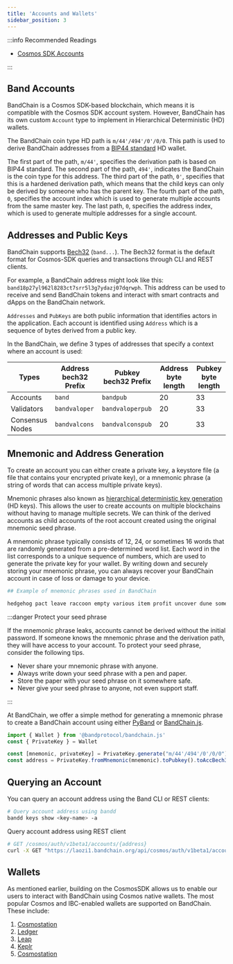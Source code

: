 ```yaml
---
title: 'Accounts and Wallets'
sidebar_position: 3
---
```


:::info Recommended Readings

- [Cosmos SDK Accounts](https://docs.cosmos.network/main/basics/accounts.html)

:::

## Band Accounts

BandChain is a Cosmos SDK-based blockchain, which means it is compatible with the Cosmos SDK account system. However,
BandChain has its own custom `Account` type to implement in Hierarchical Deterministic (HD) wallets.

The BandChain coin type HD path is `m/44'/494'/0'/0/0`. This path is used to derive BandChain addresses from a [BIP44 standard](https://github.com/satoshilabs/slips/blob/master/slip-0044.md) HD wallet.

The first part of the path, `m/44'`, specifies the derivation path is based on BIP44 standard. The second part of the path, `494'`, indicates the BandChain is the coin type for this address. The third part of the path, `0'`, specifies that this is a hardened derivation path, which means that the child keys can only be derived by someone who has the parent key. The fourth part of the path, `0`, specifies the account index which is used to generate multiple accounts from the same master key. The last path, `0`, specifies the address index, which is used to generate multiple addresses for a single account.

## Addresses and Public Keys

BandChain supports [Bech32](https://en.bitcoin.it/wiki/Bech32) (`band...`). The Bech32 format is the default format for Cosmos-SDK queries and transactions through CLI and REST clients.

For example, a BandChain address might look like this: `band18p27yl962l8283ct7srr5l3g7ydazj07dqrwph`. This address can be used to receive and send BandChain tokens and interact with smart contracts and dApps on the BandChain network.

`Addresses` and `PubKeys` are both public information that identifies actors in the application. Each account is identified using `Address` which is a sequence of bytes derived from a public key.

In the BandChain, we define 3 types of addresses that specify a context where an account is used:

| Types           | Address bech32 Prefix | Pubkey bech32 Prefix | Address byte length | Pubkey byte length |
| --------------- | --------------------- | -------------------- | ------------------- | ------------------ |
| Accounts        | `band`                | `bandpub`            | 20                  | 33                 |
| Validators      | `bandvaloper`         | `bandvaloperpub`     | 20                  | 33                 |
| Consensus Nodes | `bandvalcons`         | `bandvalconspub`     | 20                  | 33                 |

## Mnemonic and Address Generation

To create an account you can either create a private key, a keystore file (a file that contains your encrypted private key), or a mnemonic phrase (a string of words that can access multiple private keys).

Mnemonic phrases also known as [hierarchical deterministic key generation](https://github.com/confio/cosmos-hd-key-derivation-spec) (HD keys). This allows the user to create accounts on multiple blockchains without having to manage multiple secrets. We can think of the derived accounts as child accounts of the root account created using the original mnemonic seed phrase.

A mnemonic phrase typically consists of 12, 24, or sometimes 16 words that are randomly generated from a pre-determined word list. Each word in the list corresponds to a unique sequence of numbers, which are used to generate the private key for your wallet. By writing down and securely storing your mnemonic phrase, you can always recover your BandChain account in case of loss or damage to your device.

```python
## Example of mnemonic phrases used in BandChain

hedgehog pact leave raccoon empty various item profit uncover dune someone ball chat repair acquire middle error rally isolate group hair replace buzz survey
```

:::danger Protect your seed phrase

If the mnemonic phrase leaks, accounts cannot be derived without the initial password. If someone knows the mnemonic phrase and the derivation path, they will have access to your account. To protect your seed phrase, consider the following tips.

- Never share your mnemonic phrase with anyone.
- Always write down your seed phrase with a pen and paper.
- Store the paper with your seed phrase on it somewhere safe.
- Never give your seed phrase to anyone, not even support staff.

:::

At BandChain, we offer a simple method for generating a mnemonic phrase to create a BandChain account using either [PyBand](/develop/developer-tools/pyband/wallet#from_mnemonicword-path) or [BandChain.js](/develop/developer-tools/bandchain.js/wallet#frommnemonicword-path).

```js
import { Wallet } from '@bandprotocol/bandchain.js'
const { PrivateKey } = Wallet

const [mnemonic, privateKey] = PrivateKey.generate("m/44'/494'/0'/0/0")
const address = PrivateKey.fromMnemonic(mnemonic).toPubkey().toAccBech32() // band1ycw2277nurr5zymw7exqf8za2t73y3ys5zwf7z
```

## Querying an Account

You can query an account address using the Band CLI or REST clients:

```bash
# Query account address using bandd
bandd keys show <key-name> -a
```

Query account address using REST client

```bash
# GET /cosmos/auth/v1beta1/accounts/{address}
curl -X GET "https://laozi1.bandchain.org/api/cosmos/auth/v1beta1/accounts/band1ycs4g7xu8wmf7n4vwwtfsvhtfm7tekvw683qrf" -H "accept: application/json"
```

## Wallets

As mentioned earlier, building on the CosmosSDK allows us to enable our users to interact with BandChain using Cosmos native wallets. The most popular Cosmos and IBC-enabled wallets are supported on BandChain. These include:


1. [Cosmostation](https://www.cosmostation.io)
2. [Ledger](https://www.ledger.com)
3. [Leap](https://www.leapwallet.io/ecosystem/chains/band-protocol)
4. [Keplr](https://www.keplr.app)
5. [Cosmostation](https://www.cosmostation.io/products/cosmostation_extension)

